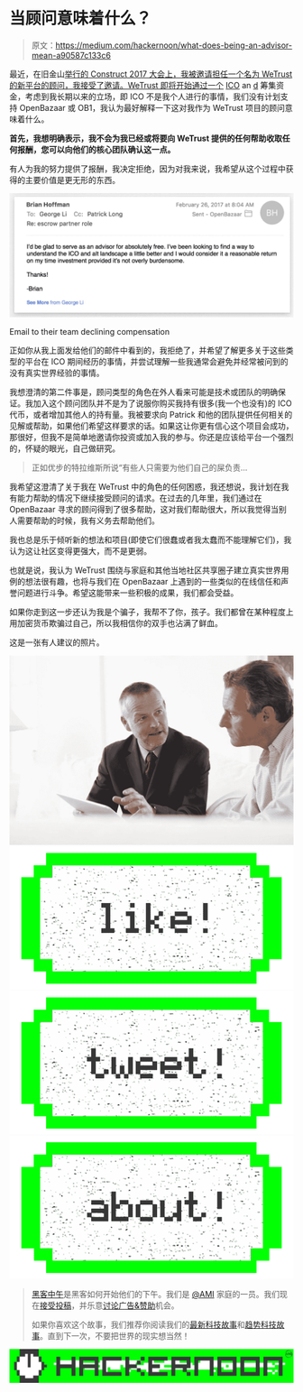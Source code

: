 # 当顾问意味着什么？

> 原文：<https://medium.com/hackernoon/what-does-being-an-advisor-mean-a90587c133c6>

最近，在旧金山[举行的 Construct 2017 大会上，我被邀请担任一个名为 WeTrust 的新平台的](https://goo.gl/5VCLwi)[顾问，我接受了邀请。WeTrust 即将开始通过一个](https://hackernoon.com/tagged/advisor) [ICO](https://hackernoon.com/tagged/ico) an [d](https://hackernoon.com/tagged/) 筹集资金，考虑到我长期以来的立场，即 ICO 不是我个人进行的事情，我们没有计划支持 OpenBazaar 或 OB1，我认为最好解释一下这对我作为 WeTrust 项目的顾问意味着什么。

**首先，我想明确表示，我不会为我已经或将要向 WeTrust 提供的任何帮助收取任何报酬，您可以向他们的核心团队确认这一点。**

有人为我的努力提供了报酬，我决定拒绝，因为对我来说，我希望从这个过程中获得的主要价值是更无形的东西。

![](img/ca40629f78fedb00f08c7cfdd4b2657a.png)

Email to their team declining compensation

正如你从我上面发给他们的邮件中看到的，我拒绝了，并希望了解更多关于这些类型的平台在 ICO 期间经历的事情，并尝试理解一些我通常会避免并经常被问到的没有真实世界经验的事情。

我想澄清的第二件事是，顾问类型的角色在外人看来可能是技术或团队的明确保证。我加入这个顾问团队并不是为了说服你购买我持有很多(我一个也没有)的 ICO 代币，或者增加其他人的持有量。我被要求向 Patrick 和他的团队提供任何相关的见解或帮助，如果他们希望这样要求的话。如果这让你更有信心这个项目会成功，那很好，但我不是简单地邀请你投资或加入我的参与。你还是应该给平台一个强烈的，怀疑的眼光，自己做研究。

> 正如优步的特拉维斯所说“有些人只需要为他们自己的屎负责…

我希望这澄清了关于我在 WeTrust 中的角色的任何困惑，我还想说，我计划在我有能力帮助的情况下继续接受顾问的请求。在过去的几年里，我们通过在 OpenBazaar 寻求的顾问得到了很多帮助，这对我们帮助很大，所以我觉得当别人需要帮助的时候，我有义务去帮助他们。

我也总是乐于倾听新的想法和项目(即使它们很蠢或者我太蠢而不能理解它们)，我认为这让社区变得更强大，而不是更弱。

也就是说，我认为 WeTrust 围绕与家庭和其他当地社区共享圈子建立真实世界用例的想法很有趣，也将与我们在 OpenBazaar 上遇到的一些类似的在线信任和声誉问题进行斗争。希望这能带来一些积极的成果，我们都会受益。

如果你走到这一步还认为我是个骗子，我帮不了你，孩子。我们都曾在某种程度上用加密货币欺骗过自己，所以我相信你的双手也沾满了鲜血。

这是一张有人建议的照片。

![](img/bc931a50ae33cc8ea7d0ebf6d7476b4b.png)[![](img/50ef4044ecd4e250b5d50f368b775d38.png)](http://bit.ly/HackernoonFB)[![](img/979d9a46439d5aebbdcdca574e21dc81.png)](https://goo.gl/k7XYbx)[![](img/2930ba6bd2c12218fdbbf7e02c8746ff.png)](https://goo.gl/4ofytp)

> [黑客中午](http://bit.ly/Hackernoon)是黑客如何开始他们的下午。我们是 [@AMI](http://bit.ly/atAMIatAMI) 家庭的一员。我们现在[接受投稿](http://bit.ly/hackernoonsubmission)，并乐意[讨论广告&赞助](mailto:partners@amipublications.com)机会。
> 
> 如果你喜欢这个故事，我们推荐你阅读我们的[最新科技故事](http://bit.ly/hackernoonlatestt)和[趋势科技故事](https://hackernoon.com/trending)。直到下一次，不要把世界的现实想当然！

![](img/be0ca55ba73a573dce11effb2ee80d56.png)